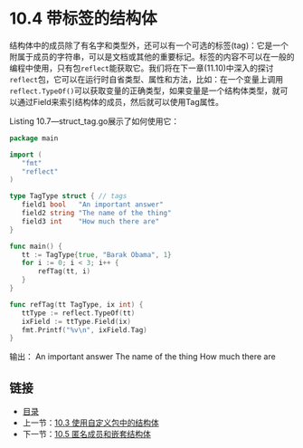 # 10.4 带标签的结构体

结构体中的成员除了有名字和类型外，还可以有一个可选的标签(tag)：它是一个附属于成员的字符串，可以是文档或其他的重要标记。标签的内容不可以在一般的编程中使用，只有包`reflect`能获取它。我们将在下一章(11.10)中深入的探讨`reflect`包，它可以在运行时自省类型、属性和方法，比如：在一个变量上调用` reflect.TypeOf()`可以获取变量的正确类型，如果变量是一个结构体类型，就可以通过Field来索引结构体的成员，然后就可以使用Tag属性。

 Listing 10.7—struct_tag.go展示了如何使用它：
 ```go
 package main

import (
	"fmt"
	"reflect"
)

type TagType struct { // tags
	field1 bool   "An important answer"
	field2 string "The name of the thing"
	field3 int    "How much there are"
}

func main() {
	tt := TagType{true, "Barak Obama", 1}
	for i := 0; i < 3; i++ {
		refTag(tt, i)
	}
}

func refTag(tt TagType, ix int) {
	ttType := reflect.TypeOf(tt)
	ixField := ttType.Field(ix)
	fmt.Printf("%v\n", ixField.Tag)
}
 ```

 输出：
    An important answer
    The name of the thing
    How much there are

## 链接
- [目录](directory.md)
- 上一节：[10.3 使用自定义包中的结构体](10.3.md)
- 下一节：[10.5 匿名成员和嵌套结构体](10.5.md)
